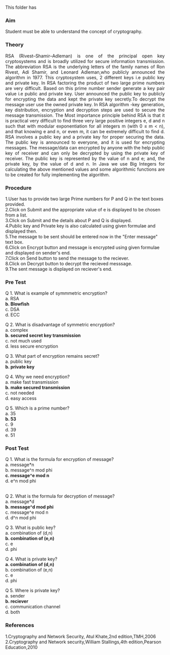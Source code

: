 This folder has <br>
### Aim<br>
Student must be able to understand the concept of cryptography.<br>

### Theory<br>
<div align="justify">RSA (Rivest–Shamir–Adleman) is one of the principal open key cryptosystems and is broadly utilized for secure information transmission. The abbreviation RSA is the underlying letters of the family names of Ron Rivest, Adi Shamir, and Leonard Adleman,who publicly announced the algorithm in 1977. This cryptosystem uses, 2 different keys i.e public key and private key. In RSA factoring the product of two large prime numbers are very difficult. Based on this prime number sender generate a key pair value i.e public and private key. User announced the public key to publicly for encrypting the data and kept the private key secretly.To decrypt the message user use the owned private key. In RSA algorithm -key generation, key distribution, encryption and decryption steps are used to secure the message transmission. The Most importance principle behind RSA is that it is practical very difficult to find three very large positive integers e, d and n such that with modular exponentiation for all integers m (with 0 ≤ m < n), and that knowing e and n, or even m, it can be extremely difficult to find d. RSA involves a public key and a private key for proper securing the data. The public key is announced to everyone, and it is used for encrypting messages. The message/data can encrypted by anyone with the help public key of receiver and can only be decrypted by using the private key of receiver. The public key is represented by the value of n and e; and, the private key, by the value of d and n. In Java we use Big Integers for calculating the above mentioned values and some algorithmic functions are to be created for fully implementing the algorithm.<br></div>

### Procedure<br>
1.User has to provide two large Prime numbers for P and Q in the text boxes provided.<br>
2.Click on Submit and the appropriate value of e is displayed to be chosen from a list.<br>
3.Click on Submit and the details about P and Q is displayed.<br>
4.Public key and Private key is also calculated using given formulae and displayed then.<br>
5.The message to be sent should be entered now in the "Enter message" text box.<br>
6.Click on Encrypt button and message is encrypted using given formulae and displayed on sender's end.<br>
7.Click on Send button to send the message to the reciever.<br>
8.Click on Decrypt button to decrypt the recieved messsage.<br>
9.The sent message is displayed on reciever's end.<br>

### Pre Test<br>
Q 1. What is example of symmmetric encryption?<br>
a. RSA<br>
<b>b. Blowfish<br></b>
c. DSA<br>
d. ECC<br>

Q 2. What is disadvantage of symmetric encryption?<br>
a. complex<br>
<b>b. secured secret key transmission<br></b>
c. not much used<br>
d. less secure encryption<br>

Q 3. What part of encryption remains secret?<br>
a. public key<br>
<b>b. private key<br></b>

Q 4. Why we need encryption?<br>
a. make fast transmission<br>
<b>b. make secured transmission<br></b>
c. not needed<br>
d. easy access<br>

Q 5. Which is a prime number?<br>
a. 35<br>
<b>b. 53<br></b>
c. 9<br>
d. 39<br>
e. 51<br>

### Post Test<br>
Q 1. What is the formula for encryption of message?<br>
a. message*n<br>
b. message^n mod phi<br>
<b>c. message^e mod n<br></b>
d. e^n mod phi<br><br>

Q 2. What is the formula for decryption of message?<br>
a. message*d<br>
<b>b. message^d mod phi<br></b>
c. message^e mod n<br>
d. d^n mod phi<br>

Q 3. What is public key?<br>
a. combination of (d,n)<br>
<b>b. combination of (e,n)<br></b>
c. e<br>
d. phi<br>

Q 4. What is private key?<br>
<b>a. combination of (d,n)<br></b>
b. combination of (e,n)<br>
c. e<br>
d. phi<br>

Q 5. Where is private key?<br>
a. sender<br>
<b>b. reciever<br></b>
c. communication channel<br>
d. both<br>

### References<br>
1.Cryptography and Network Security, Atul Khate,2nd edition,TMH,2006 <br>
2.Cryptography and Network security,William Stallings,4th edition,Pearson Education,2010
